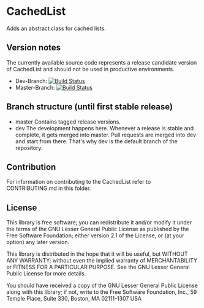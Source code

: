 CachedList
===============================

Adds an abstract class for cached lists.

Version notes
-------------

The currently available source code represents a release candidate version of CachedList and should not be used in productive environments.

* Dev-Branch: [![Build Status](https://travis-ci.org/frmwrk123/de.plugins-zum-selberbauen.cachedList.png?branch=dev)](https://travis-ci.org/frmwrk123/de.plugins-zum-selberbauen.cachedList)
* Master-Branch: [![Build Status](https://travis-ci.org/frmwrk123/de.plugins-zum-selberbauen.cachedList.png?branch=master)](https://travis-ci.org/frmwrk123/de.plugins-zum-selberbauen.cachedList)

Branch structure (until first stable release)
----------------

* master Contains tagged release versions.
* dev The development happens here. Whenever a release is stable and complete, it gets merged into master. Pull requests are merged into dev and start from there. That's why dev is the default branch of the repository.

Contribution
------------

For information on contributing to the CachedList refer to CONTRIBUTING.md in this folder.

License
-------

This library is free software; you can redistribute it and/or
modify it under the terms of the GNU Lesser General Public License
as published by the Free Software Foundation; either version 2.1
of the License, or (at your option) any later version.

This library is distributed in the hope that it will be useful,
but WITHOUT ANY WARRANTY; without even the implied warranty of
MERCHANTABILITY or FITNESS FOR A PARTICULAR PURPOSE. See the GNU
Lesser General Public License for more details.

You should have received a copy of the GNU Lesser General Public
License along with this library; if not, write to the Free Software
Foundation, Inc., 59 Temple Place, Suite 330, Boston, MA 02111-1307 USA